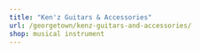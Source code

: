 ```yaml
---
title: "Ken'z Guitars & Accessories"
url: /georgetown/kenz-guitars-and-accessories/
shop: musical instrument
---
```

